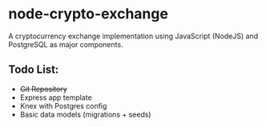 # node-crypto-exchange
A cryptocurrency exchange implementation using JavaScript (NodeJS) and PostgreSQL as major components.



## Todo List:

+ ~~Git Repository~~
+ Express app template
+ Knex with Postgres config
+ Basic data models (migrations + seeds)
